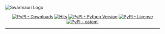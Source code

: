 ![Swarmauri Logo](https://res.cloudinary.com/dbjmpekvl/image/upload/v1730099724/Swarmauri-logo-lockup-2048x757_hww01w.png)

<p align="center">
    <a href="https://pypi.org/project/catoml/">
        <img src="https://img.shields.io/pypi/dm/catoml" alt="PyPI - Downloads"/></a>
    <a href="https://hits.sh/github.com/swarmauri/swarmauri-sdk/tree/master/pkgs/experimental/catoml/">
        <img alt="Hits" src="https://hits.sh/github.com/swarmauri/swarmauri-sdk/tree/master/pkgs/experimental/catoml.svg"/></a>
    <a href="https://pypi.org/project/catoml/">
        <img src="https://img.shields.io/pypi/pyversions/catoml" alt="PyPI - Python Version"/></a>
    <a href="https://pypi.org/project/catoml/">
        <img src="https://img.shields.io/pypi/l/catoml" alt="PyPI - License"/></a>
    <a href="https://pypi.org/project/catoml/">
        <img src="https://img.shields.io/pypi/v/catoml?label=catoml&color=green" alt="PyPI - catoml"/></a>

</p>

---

